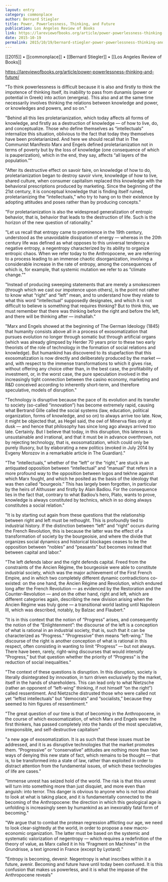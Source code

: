 ```yaml
---
layout: entry
category: commonplace
author: Bernard Stiegler
title: Power, Powerlessness, Thinking, and Future
publication: Los Angeles Review of Books
link: https://lareviewofbooks.org/article/power-powerlessness-thinking-and-future/
date: 2015-10-19
permalink: 2015/10/19/bernard-stiegler-power-powerlessness-thinking-and-future
---
```


[[2015]] • [[commonplace]] • [[Bernard Stiegler]] • [[Los Angeles Review of Books]]

https://lareviewofbooks.org/article/power-powerlessness-thinking-and-future/

"To think powerlessness is difficult because it is also and firstly to think the impotence of thinking itself, its inability to pass from dunamis (power or potential in Greek) into action (energeia). This also and at the same time necessarily involves thinking the relations between knowledge and power, or knowledges and powers, and so on."

"Behind all this lies proletarianization, which today affects all forms of knowledge, and firstly as a destruction of knowledge — of how to live, do, and conceptualize. Those who define themselves as “intellectuals” internalize this situation, oblivious to the fact that today they themselves have been proletarianized. And here we should recall that in The Communist Manifesto Marx and Engels defined proletarianization not in terms of poverty but by the loss of knowledge (one consequence of which is pauperization), which in the end, they say, affects “all layers of the population.”"

"After its destructive effect on savoir faire, on knowledge of how to do, proletarianization began to destroy savoir vivre, knowledge of how to live, shared culture, when consumer capitalism replaced this knowledge with the behavioral prescriptions produced by marketing. Since the beginning of the 21st century, it is conceptual knowledge that is finding itself ruined, proletarianizing the “intellectuals,” who try to hang on to their existence by adopting attitudes and poses rather than by producing concepts."

"For proletarianization is also the widespread generalization of entropic behavior, that is, behavior that leads to the destruction of life. Such is the horizon of the new question of rationality."

"Let us recall that entropy came to prominence in the 19th century, understood as the unavoidable dissipation of energy — whereas in the 20th century life was defined as what opposes to this universal tendency a negative entropy, a negentropy characterized by its ability to organize entropic chaos. When we refer today to the Anthropocene, we are referring to a process leading to an immense chaotic disorganization, involving a considerable increase in the rate of entropy, among the consequences of which is, for example, that systemic mutation we refer to as “climate change.”"

"Instead of producing sweeping statements that are merely a smokescreen (through which we cast our impotence upon others), is the point not rather to know what “right” and “left” mean, and to understand how they relate to what this word “intellectual” supposedly designates, and which it is not difficult to believe is something that requires thinking? But to think this, we must remember that there was thinking before the right and before the left, and there will be thinking after — inshallah."

"Marx and Engels showed at the beginning of The German Ideology (1845) that humanity consists above all in a process of exosomatization that pursues evolution no longer through somatic but through artificial organs (which was already glimpsed by Herder 70 years prior to these two early theorists of the role of technology in the formation of social relations and knowledge). But humankind has discovered to its stupefaction that this exosomatization is now directly and deliberately produced by the market — and, with respect to the immense transformations to which it gives rise, without offering any choice other than, in the best case, the profitability of investment, or, in the worst case, the pure speculation involved in the increasingly tight connection between the casino economy, marketing and R&D conceived according to inherently short-term, and therefore speculative, models of disruption."

"Technology is disruptive because the pace of its evolution and its transfer to society (so-called “innovation”) has become extremely rapid, causing what Bertrand Gille called the social systems (law, education, political organization, forms of knowledge, and so on) to always arrive too late. Now, it might be objected that, as Hegel said, the owl of Minerva flies only at dusk — and hence that philosophy has since long ago always arrived too late. Certainly. But I believe that today, in this disruption, this lateness is unsustainable and irrational, and that it must be in advance overthrown, not by rejecting technology, that is, exosomatization, which could only be purely illusory, but by elaborating a new politics (evoked in July 2014 by Evgeny Morozov in a remarkable article in The Guardian)."

"The “intellectuals,” whether of the “left” or the “right,” are stuck in an antiquated opposition between “intellectual” and “manual” that refers in a more profound way to the opposition between logos and tekhne against which Marx fought, and which he posited as the basis of the ideology that was then called “bourgeois.” This has largely been forgotten, in particular by the heirs of Althusser and firstly by Alain Badiou. For the consequence lies in the fact that, contrary to what Badiou’s hero, Plato, wants to prove, knowledge is always constituted by technics, which in so doing always constitutes a social relation."

"It is by starting out again from these questions that the relationship between right and left must be rethought. This is profoundly tied to industrial history. If the distinction between “left” and “right” occurs during the French Revolution, this is because the latter was the effect of a transformation of society by the bourgeoisie, and where the divide that organizes social dynamics and historical blockages ceases to be the opposition between “nobles” and “peasants” but becomes instead that between capital and labor."

"The left defends labor and the right defends capital. Freed from the constraints of the Ancien Régime, the bourgeoisie were able to constitute industrial society, which was the major achievement of the First French Empire, and in which two completely different dynamic contradictions co-existed: on the one hand, the Ancien Régime and Revolution, which endured long after the French Revolution — as evidenced by the Restoration and the Counter-Revolution — and on the other hand, right and left, which are different categories again, describing the new division arising when the Ancien Régime was truly gone — a transitional world lasting until Napoleon III, which was described, notably, by Balzac and Flaubert."

"It is in this context that the notion of “Progress” arises, and consequently the notion of the “Enlightenment”: the discourse of the left is a conception of what is rational in an industrial society, that is, such that it can be characterized as “Progress.” “Progressive” then means “left-wing.” The discourse of the right is another conception of what is rational in this respect, often consisting in wanting to limit “Progress” — but not always. There have been, rarely, right-wing discourses that would intensify “Progress,” but that question whether the priority of “Progress” is the reduction of social inequalities."

"The context of these questions is disruption. In this disruption, society is literally disintegrated by innovation, in turn driven exclusively by the market, itself in the hands of shareholders. This can lead only to what Nietzsche (rather an opponent of “left-wing” thinking, if not himself “on the right”) called ressentiment. And Nietzsche distrusted those who were called not yet “leftist intellectuals” but “democrats” and “socialists,” because they seemed to him figures of ressentiment."

"The great question of our time is that of becoming in the Anthropocene, in the course of which exosomatization, of which Marx and Engels were the first thinkers, has passed completely into the hands of the most speculative, irresponsible, and self-destructive capitalism" 

"a new age of exosomatization. It is as such that these issues must be addressed, and it is as disruptive technologies that the market promotes them. “Progressive” or “conservative” attitudes are nothing more than two ways of denying this new state of fact, which remains to be thought — that is, to be transformed into a state of law, rather than exploited in order to distract attention from the fundamental issues, of which these technologies of life are cases."

"Immense unrest has seized hold of the world. The risk is that this unrest will turn into something more than just disquiet, and more even than anguish: into terror. This danger is obvious to anyone who is not too afraid to look at what is taking place, and it is fundamentally connected to the becoming of the Anthropocene: the direction in which this geological age is unfolding is increasingly seen by humankind as an inexorably fatal form of becoming."

"We argue that to combat the protean regression afflicting our age, we need to look clear-sightedly at the world, in order to propose a new macro-economic organization. The latter must be based on the systemic and systematic valorization of negentropy — which requires a redefinition of the theory of value, as Marx called it in his “Fragment on Machines” in the Grundrisse, a text ignored in France (except by Lyotard)."

"Entropy is becoming, devenir. Negentropy is what inscribes within it a future, avenir. Becoming and future have until today been confused. It is this confusion that makes us powerless, and it is what the impasse of the Anthropocene reveals"
